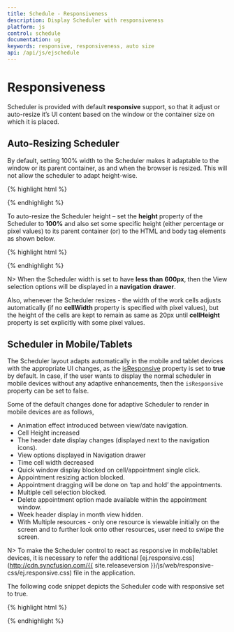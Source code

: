 ```yaml
---
title: Schedule - Responsiveness
description: Display Scheduler with responsiveness
platform: js
control: schedule
documentation: ug
keywords: responsive, responsiveness, auto size
api: /api/js/ejschedule 
---
```

# Responsiveness

Scheduler is provided with default **responsive** support, so that it adjust or auto-resize it’s UI content based on the window or the container size on which it is placed. 

## Auto-Resizing Scheduler

By default, setting 100% width to the Scheduler makes it adaptable to the window or its parent container, as and when the browser is resized. This will not allow the scheduler to adapt height-wise.

{% highlight html %}

<!--Container for ejScheduler widget-->
<div id="Schedule1"></div>

<script type="text/javascript">
$(function() {
    $("#Schedule1").ejSchedule({
        currentDate: new Date(2015, 11, 2),
        width: "100%",
        appointmentSettings: {
            dataSource: [{
                Id: 100,
                Subject: "Wild Discovery",
                StartTime: new Date(2015, 11, 2, 9, 00),
                EndTime: new Date(2015, 11, 2, 10, 30),
                Location: "CHINA"
            }]
        }
    });
});	
</script>

{% endhighlight %}

To auto-resize the Scheduler height – set the **height** property of the Scheduler to **100%** and also set some specific height (either percentage or pixel values) to its parent container (or) to the HTML and body tag elements as shown below.

{% highlight html %}

<!DOCTYPE html>
<html xmlns="http://www.w3.org/1999/xhtml" style="height:100%">
    <head>
        <title>My first HTML page</title>
        <!-- required CSS REFERENCES -->
        <!-- required SCRIPT REFERENCES -->
    </head>
    <body style="height:100%">
        <!--Container for ejScheduler widget-->
        <div id="Schedule1"></div>
        <script type="text/javascript">
            $(function () {
            	$("#Schedule1").ejSchedule({
            		currentDate: new Date(2015, 11, 2),
            		height: "100%",
            		appointmentSettings: {
            			dataSource: [{
            				Id: 100,
            				Subject: "Wild Discovery",
            				StartTime: new Date(2015, 11, 2, 9, 00),
            				EndTime: new Date(2015, 11, 2, 10, 30),
            				Location: "CHINA"
            			}]
            		}
            	});
            });
        </script>
    </body>
</html>	

{% endhighlight %}

N> When the Scheduler width is set to have **less** **than** **600px**, then the View selection options will be displayed in a **navigation** **drawer**. 

Also, whenever the Scheduler resizes - the width of the work cells adjusts automatically (if no **cellWidth** property is specified with pixel values), but the height of the cells are kept to remain as same as 20px until **cellHeight** property is set explicitly with some pixel values.

## Scheduler in Mobile/Tablets

The Scheduler layout adapts automatically in the mobile and tablet devices with the appropriate UI changes, as the [isResponsive](/api/js/ejschedule#members:isresponsive) property is set to **true** by default. In case, if the user wants to display the normal scheduler in mobile devices without any adaptive enhancements, then the `isResponsive` property can be set to false.

Some of the default changes done for adaptive Scheduler to render in mobile devices are as follows,

* Animation effect introduced between view/date navigation.
* Cell Height increased
* The header date display changes (displayed next to the navigation icons).
* View options displayed in Navigation drawer
* Time cell width decreased
* Quick window display blocked on cell/appointment single click.
* Appointment resizing action blocked.
* Appointment dragging will be done on ‘tap and hold’ the appointments.
* Multiple cell selection blocked.
* Delete appointment option made available within the appointment window.
* Week header display in month view hidden.
* With Multiple resources - only one resource is viewable initially on the screen and to further look onto other resources, user need to swipe the screen.

N> To make the Scheduler control to react as responsive in mobile/tablet devices, it is necessary to refer the additional [ej.responsive.css](http://cdn.syncfusion.com/{{ site.releaseversion }}/js/web/responsive-css/ej.responsive.css) file in the application.

The following code snippet depicts the Scheduler code with responsive set to true.

{% highlight html %}

<!DOCTYPE html>
<html xmlns="http://www.w3.org/1999/xhtml" style="height:100%">
    <head>
        <title>My first HTML page</title>
        <link href="http://cdn.syncfusion.com/{{ site.releaseversion }}/js/web/flat-azure/ej.web.all.min.css" rel="stylesheet" />
        <link href=" http://cdn.syncfusion.com/{{ site.releaseversion }}/js/web/responsive-css/ej.responsive.css" rel="stylesheet" />
        <!-- Other required SCRIPT REFERENCES -->
    </head>
    <body style="height:100%">
        <!--Container for ejScheduler widget-->
        <div id="Schedule1"></div>
        <script type="text/javascript">
            $(function () {
            	$("#Schedule1").ejSchedule({
            		currentDate: new Date(2015, 11, 2),
            		isResponsive: true,
            		appointmentSettings: {
            			dataSource: [{
            				Id: 100,
            				Subject: "Wild Discovery",
            				StartTime: new Date(2015, 11, 2, 9, 00),
            				EndTime: new Date(2015, 11, 2, 10, 30),
            				Location: "CHINA"
            			}]
            		}
            	});
            });
        </script>
    </body>
</html>	

{% endhighlight %}

